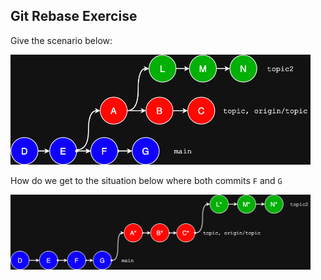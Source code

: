 ## Git Rebase Exercise

Give the scenario below:

<img src = "./rebase-exercise/git-rebase-exercise-1.drawio.png" style="width:480px">

How do we get to the situation below where both commits `F` and `G` 

<img src = "./rebase-exercise/git-rebase-exercise-2.drawio.png" style="width:480px">
